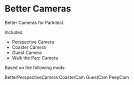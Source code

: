 # Better Cameras

Better Cameras for Parkitect.

Includes:

* Perspective Camera
* Coaster Camera
* Guest Camera
* Walk the Parc Camera

Based on the following mods:

BetterPerspectiveCamera
CoasterCam
GuestCam
PeepCam


